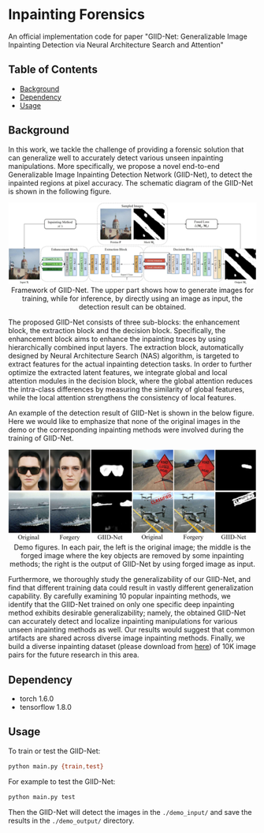 # Inpainting Forensics

An official implementation code for paper "GIID-Net: Generalizable Image Inpainting Detection via Neural Architecture Search and Attention"

## Table of Contents

- [Background](#background)
- [Dependency](#dependency)
- [Usage](#usage)


## Background
In this work, we tackle the challenge of providing a forensic solution that can generalize well to accurately detect various unseen inpainting manipulations. More specifically, we propose a novel end-to-end Generalizable Image Inpainting Detection Network (GIID-Net), to detect the inpainted regions at pixel accuracy. The schematic diagram of the GIID-Net is shown in the following figure.

<p align='center'>  
  <img src='https://github.com/HighwayWu/InpaintingForensics/blob/master/imgs/framework.jpg' width='870'/>
  Framework of GIID-Net. The upper part shows how to generate images for training, while for inference, by directly using an image as input, the detection result can be obtained.
</p>

The proposed GIID-Net consists of three sub-blocks: the enhancement block, the extraction block and the decision block. Specifically, the enhancement block aims to enhance the inpainting traces by using hierarchically combined input layers. The extraction block, automatically designed by Neural Architecture Search (NAS) algorithm, is targeted to extract features for the actual inpainting detection tasks. In order to further optimize the extracted latent features, we integrate global and local attention modules in the decision block, where the global attention reduces the intra-class differences by measuring the similarity of global features, while the local attention strengthens the consistency of local features.

An example of the detection result of GIID-Net is shown in the below figure. Here we would like to emphasize that none of the original images in the demo or the corresponding
inpainting methods were involved during the training of GIID-Net.

<p align='center'>
  <img src='https://github.com/HighwayWu/InpaintingForensics/blob/master/imgs/demo.png' width='870'/>
  Demo figures. In each pair, the left is the original image; the middle is the forged image where the key objects are removed by some inpainting methods; the right is the output of GIID-Net by using forged image as input.
</p>

Furthermore, we thoroughly study the generalizability of our GIID-Net, and find that different training data could result in vastly different generalization capability. By carefully examining 10 popular inpainting methods, we identify that the GIID-Net trained on only one specific deep inpainting method exhibits desirable generalizability; namely, the obtained GIID-Net can accurately detect and localize inpainting manipulations for various unseen inpainting methods as well. Our results would suggest that common artifacts are shared across diverse image inpainting methods. Finally, we build a diverse inpainting dataset (please download from [here](https://drive.google.com/file/d/1vaM5Jne8EA7OqPs46p2Y49OqgFHaw-_e/view?usp=sharing)) of 10K image pairs for the future research in this area.

## Dependency
- torch 1.6.0
- tensorflow 1.8.0

## Usage

To train or test the GIID-Net:
```bash
python main.py {train,test}
```

For example to test the GIID-Net:
```bash
python main.py test
```
Then the GIID-Net will detect the images in the `./demo_input/` and save the results in the `./demo_output/` directory.

